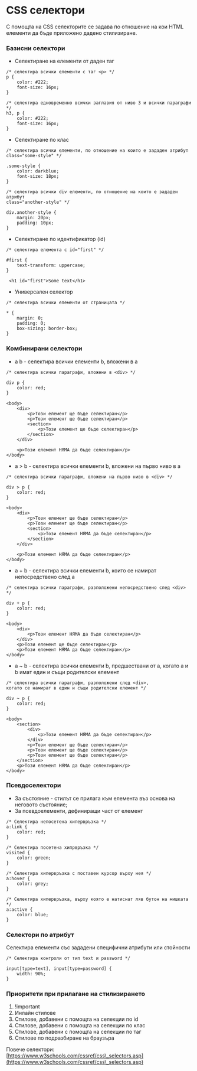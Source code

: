 # CSS селектори

С помощта на CSS селекторите се задава по отношение на кои HTML елементи да бъде приложено дадено стилизиране.

### Базисни селектори

* Селектиране на елементи от даден таг

```
/* сeлектира всички елементи с таг <p> */
p { 
    color: #222;
    font-size: 16px;
}

/* селектира едновременно всички заглавия от ниво 3 и всички параграфи */
h3, p { 
    color: #222;
    font-size: 16px;
}
```

* Селектиране по клас

```
/* сeлектира всички елементи, по отношение на които е зададен атрибут 
class="some-style" */

.some-style {
    color: darkblue;
    font-size: 18px;
}

/* сeлектира всички div елементи, по отношение на които е зададен атрибут 
class="another-style" */

div.another-style {
    margin: 20px;
    padding: 10px;
}
```

* Селектиране по идентификатор (id)

```
/* сeлектира елемента с id="first" */

#first {
    text-transform: uppercase;
}
 
 <h1 id="first">Some text</h1> 
```

* Универсален селектор

```
/* селектира всички елементи от страницата */

* {
    margin: 0;
    padding: 0;
    box-sizing: border-box;
}

```

### Комбинирани селектори

* a b - селектира всички елементи b, вложени в a

```
/* селектира всички параграфи, вложени в <div> */

div p {
    color: red;
}

<body>
    <div>
        <p>Този елемент ще бъде селектиран</p>
        <p>Този елемент ще бъде селектиран</p>
        <section>
            <p>Този елемент ще бъде селектиран</p>
        </section>
    </div>

    <p>Този елемент НЯМА да бъде селектиран</p>
</body>
```

* a > b - селектира всички елементи b, вложени на първо ниво в a

```
/* селектира всички параграфи, вложени на първо ниво в <div> */

div > p {
    color: red;
}

<body>
    <div>
        <p>Този елемент ще бъде селектиран</p>
        <p>Този елемент ще бъде селектиран</p>
        <section>
            <p>Този елемент НЯМА да бъде селектиран</p>
        </section>
    </div>

    <p>Този елемент НЯМА да бъде селектиран</p>
</body>
```

* a + b - селектира всички елементи b, които се намират непосредствено след a

```
/* селектира всички параграфи, разположени непосредствено след <div> */

div + p {
    color: red;
}

<body>
    <div>
        <p>Този елемент НЯМА да бъде селектиран</p>
    </div>
    <p>Този елемент ще бъде селектиран</p>
    <p>Този елемент НЯМА да бъде селектиран</p>
</body>
```

* a \~ b - селектира всички елементи b, предшествани от a, когато a и b имат един и същи родителски елемент

```
/* селектира всички параграфи, разположени след <div>, 
когато се намират в един и същи родителски елемент */

div ~ p {
    color: red;
}

<body>
    <section>
        <div>
            <p>Този елемент НЯМА да бъде селектиран</p>
        </div>
        <p>Този елемент ще бъде селектиран</p>
        <p>Този елемент ще бъде селектиран</p>
        <p>Този елемент ще бъде селектиран</p>
    </section>
    <p>Този елемент НЯМА да бъде селектиран</p>
</body>
```

### Псевдоселектори

* За състояние - стилът се прилага към елемента въз основа на неговото състояние;
* За псевдоелементи, дефиниращи част от елемент

```
/* Селектира непосетена хипервръзка */
a:link {
    color: red;
}

/* Селектира посетена хипрвръзка */
visited {
    color: green;
}

/* Селектира хипервръзка с поставен курсор върху нея */
a:hover {
    color: grey;
}

/* Селектира хипервръзка, върху която е натиснат ляв бутон на мишката */
a:active {
    color: blue;
}
```

### Селектори по атрибут

Селектира елементи със зададени специфични атрибути или стойности

```
/* Селектира контроли от тип text и password */

input[type=text], input[type=password] {
    width: 90%;
}
```

### Приоритети при прилагане на стилизирането

1. !important&#x20;
2. Инлайн стилове&#x20;
3. Стилове, добавени с помощта на селекции по id&#x20;
4. Стилове, добавени с помощта на селекции по клас&#x20;
5. Стилове, добавени с помощта на селекции по таг&#x20;
6. Стилове по подразбиране на браузъра

Повече селектори: [https://www.w3schools.com/cssref/css\_selectors.asp](https://www.w3schools.com/cssref/css\_selectors.asp)
